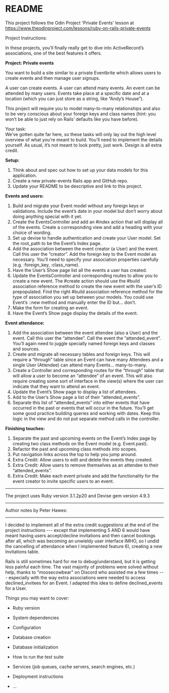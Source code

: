 # README

This project follows the Odin Project 'Private Events' lesson at https://www.theodinproject.com/lessons/ruby-on-rails-private-events 

Project Instructions:

In these projects, you’ll finally really get to dive into ActiveRecord’s associations, one of the best features it offers.  


**Project: Private events**  

You want to build a site similar to a private Eventbrite which allows users to create events and then manage user signups.  

A user can create events. A user can attend many events. An event can be attended by many users. Events take place at a specific date and at a location (which you can just store as a string, like “Andy’s House”).  

This project will require you to model many-to-many relationships and also to be very conscious about your foreign keys and class names (hint: you won’t be able to just rely on Rails’ defaults like you have before).  

Your task:  
We’ve gotten quite far here, so these tasks will only lay out the high level overview of what you’re meant to build. You’ll need to implement the details yourself. As usual, it’s not meant to look pretty, just work. Design is all extra credit.  

**Setup:**  

1) Think about and spec out how to set up your data models for this application.  
2) Create a new private-events Rails app and GitHub repo.  
3) Update your README to be descriptive and link to this project.    

**Events and users:**  

1)  Build and migrate your Event model without any foreign keys or validations. Include the event’s date in your model but don’t worry about doing anything special with it yet.  
2)  Create the EventsController and add an #index action that will display all of the events. Create a corresponding view and add a heading with your choice of wording.  
3)  Set up devise to handle authentication and create your User model. Set the root_path to be the Event’s Index page.  
4)  Add the association between the event creator (a User) and the event. Call this user the “creator”. Add the foreign key to the Event model as necessary. You’ll need to specify your association properties carefully (e.g. :foreign_key, :class_name).  
5)  Have the User’s Show page list all the events a user has created.  
6)  Update the EventsController and corresponding routes to allow you to create a new event. The #create action should use the #build association reference method to create the new event with the user’s ID prepopulated. Find the right #build association reference method for the type of association you set up between your models. You could use Event’s ::new method and manually enter the ID but… don’t.  
7)  Make the form for creating an event.
8)  Have the Event’s Show page display the details of the event.  

**Event attendance:** 

1)  Add the association between the event attendee (also a User) and the event. Call this user the “attendee”. Call the event the “attended_event”. You’ll again need to juggle specially named foreign keys and classes and sources.  
2)  Create and migrate all necessary tables and foreign keys. This will require a “through” table since an Event can have many Attendees and a single User (Attendee) can attend many Events… many-to-many.  
3)  Create a Controller and corresponding routes for the “through” table that will allow a user to become an “attendee” of an event. This will also require creating some sort of interface in the view(s) where the user can indicate that they want to attend an event.  
4)  Update the Event’s Show page to display a list of attendees.  
5)  Add to the User’s Show page a list of their “attended_events”.  
6)  Separate this list of “attended_events” into either events that have occurred in the past or events that will occur in the future. You’ll get some good practice building queries and working with dates. Keep this logic in the view and do not put separate method calls in the controller.  


**Finishing touches:**  

1)  Separate the past and upcoming events on the Event’s Index page by creating two class methods on the Event model (e.g. Event.past).  
2)  Refactor the past and upcoming class methods into scopes.  
3)  Put navigation links across the top to help you jump around.  
4)  Extra Credit: Allow users to edit and delete the events they created.  
5)  Extra Credit: Allow users to remove themselves as an attendee to their “attended_events”.  
6)  Extra Credit: Make each event private and add the functionality for the event creator to invite specific users to an event.  

----------------------------------  

The project uses Ruby version 3.1.2p20 and Devise gem version 4.9.3

-------------------------------------  

Author notes by Peter Hawes: 

-------------------------------------

I decided to implement all of the extra credit suggestions at the end of the project instructions --- except that implementing 5 AND 6 would have meant having users accept/decline invitations and then cancel bookings after all, which was becoming an unwieldy user interface IMHO, so I undid the cancelling of attendance when I implemented feature 6), creating a new Invitations table. 

Rails is still sometimes hard for me to debug/understand, but it is getting less painful each time. The vast majority of problems were solved without help, thanks to "moosecowbear" on Discord who assisted me a few times --- especially with the way extra associations were needed to access declined_invitees for an Event. I adapted this idea to define declined_events for a User.

Things you may want to cover:

* Ruby version

* System dependencies

* Configuration

* Database creation

* Database initialization

* How to run the test suite

* Services (job queues, cache servers, search engines, etc.)

* Deployment instructions

* ...
